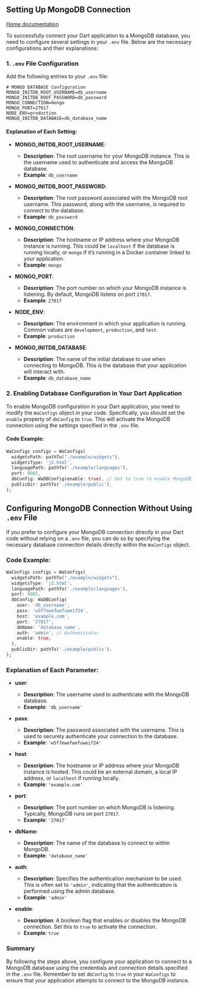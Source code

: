## Setting Up MongoDB Connection
[Home documentation](/doc/README.md)

To successfully connect your Dart application to a MongoDB database, you need to configure several settings in your `.env` file. Below are the necessary configurations and their explanations:

### 1. `.env` File Configuration

Add the following entries to your `.env` file:

```plaintext
# MONGO DATABASE Configuration
MONGO_INITDB_ROOT_USERNAME=db_username
MONGO_INITDB_ROOT_PASSWORD=db_password
MONGO_CONNECTION=mongo
MONGO_PORT=27017
NODE_ENV=production
MONGO_INITDB_DATABASE=db_database_name
```

#### Explanation of Each Setting:

- **MONGO_INITDB_ROOT_USERNAME**:
  - **Description**: The root username for your MongoDB instance. This is the username used to authenticate and access the MongoDB database.
  - **Example**: `db_username`
  
- **MONGO_INITDB_ROOT_PASSWORD**:
  - **Description**: The root password associated with the MongoDB root username. This password, along with the username, is required to connect to the database.
  - **Example**: `db_password`
  
- **MONGO_CONNECTION**:
  - **Description**: The hostname or IP address where your MongoDB instance is running. This could be `localhost` if the database is running locally, or `mongo` if it’s running in a Docker container linked to your application.
  - **Example**: `mongo`
  
- **MONGO_PORT**:
  - **Description**: The port number on which your MongoDB instance is listening. By default, MongoDB listens on port `27017`.
  - **Example**: `27017`
  
- **NODE_ENV**:
  - **Description**: The environment in which your application is running. Common values are `development`, `production`, and `test`.
  - **Example**: `production`
  
- **MONGO_INITDB_DATABASE**:
  - **Description**: The name of the initial database to use when connecting to MongoDB. This is the database that your application will interact with.
  - **Example**: `db_database_name`

### 2. Enabling Database Configuration in Your Dart Application

To enable MongoDB configuration in your Dart application, you need to modify the `WaConfigs` object in your code. Specifically, you should set the `enable` property of `dbConfig` to `true`. This will activate the MongoDB connection using the settings specified in the `.env` file.

#### Code Example:

```dart
WaConfigs configs = WaConfigs(
  widgetsPath: pathTo("./example/widgets"),
  widgetsType: 'j2.html',
  languagePath: pathTo('./example/languages'),
  port: 8085,
  dbConfig: WaDBConfig(enable: true), // Set to true to enable MongoDB connection
  publicDir: pathTo('./example/public'),
);
```

## Configuring MongoDB Connection Without Using `.env` File

If you prefer to configure your MongoDB connection directly in your Dart code without relying on a `.env` file, you can do so by specifying the necessary database connection details directly within the `WaConfigs` object.

### Code Example:

```dart
WaConfigs configs = WaConfigs(
  widgetsPath: pathTo("./example/widgets"),
  widgetsType: 'j2.html',
  languagePath: pathTo('./example/languages'),
  port: 8085,
  dbConfig: WaDBConfig(
    user: 'db_username',
    pass: 'w5f7ewefwefuweif24',
    host: 'example.com',
    port: '27017',
    dbName: 'database_name',
    auth: 'admin', // Authenticator
    enable: true,
  ), 
  publicDir: pathTo('./example/public'),
);
```

### Explanation of Each Parameter:

- **user**: 
  - **Description**: The username used to authenticate with the MongoDB database.
  - **Example**: `'db_username'`
  
- **pass**:
  - **Description**: The password associated with the username. This is used to securely authenticate your connection to the database.
  - **Example**: `'w5f7ewefwefuweif24'`
  
- **host**:
  - **Description**: The hostname or IP address where your MongoDB instance is hosted. This could be an external domain, a local IP address, or `localhost` if running locally.
  - **Example**: `'example.com'`
  
- **port**:
  - **Description**: The port number on which MongoDB is listening. Typically, MongoDB runs on port `27017`.
  - **Example**: `'27017'`
  
- **dbName**:
  - **Description**: The name of the database to connect to within MongoDB.
  - **Example**: `'database_name'`
  
- **auth**:
  - **Description**: Specifies the authentication mechanism to be used. This is often set to `'admin'`, indicating that the authentication is performed using the admin database.
  - **Example**: `'admin'`
  
- **enable**:
  - **Description**: A boolean flag that enables or disables the MongoDB connection. Set this to `true` to activate the connection.
  - **Example**: `true`

### Summary

By following the steps above, you configure your application to connect to a MongoDB database using the credentials and connection details specified in the `.env` file. Remember to set `dbConfig` to `true` in your `WaConfigs` to ensure that your application attempts to connect to the MongoDB instance.